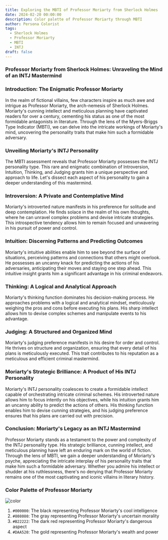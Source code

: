 ```yaml
---
title: Exploring the MBTI of Professor Moriarty from Sherlock Holmes
date: 2024-02-20 00:00:00
description: Color palette of Professor Moriarty through MBTI
author: Persona Colorist
tags:
  - Sherlock Holmes
  - Professor Moriarty
  - MBTI
  - INTJ
draft: false
---
```


### Professor Moriarty from Sherlock Holmes: Unraveling the Mind of an INTJ Mastermind

### Introduction: The Enigmatic Professor Moriarty

In the realm of fictional villains, few characters inspire as much awe and intrigue as Professor Moriarty, the arch-nemesis of Sherlock Holmes. Moriarty's cunning intellect and meticulous planning have captivated readers for over a century, cementing his status as one of the most formidable antagonists in literature. Through the lens of the Myers-Briggs Type Indicator (MBTI), we can delve into the intricate workings of Moriarty's mind, uncovering the personality traits that make him such a formidable adversary.

### Unveiling Moriarty's INTJ Personality

The MBTI assessment reveals that Professor Moriarty possesses the INTJ personality type. This rare and enigmatic combination of Introversion, Intuition, Thinking, and Judging grants him a unique perspective and approach to life. Let's dissect each aspect of his personality to gain a deeper understanding of this mastermind.

### Introversion: A Private and Contemplative Mind

Moriarty's introverted nature manifests in his preference for solitude and deep contemplation. He finds solace in the realm of his own thoughts, where he can unravel complex problems and devise intricate strategies. This introspective tendency allows him to remain focused and unwavering in his pursuit of power and control.

### Intuition: Discerning Patterns and Predicting Outcomes

Moriarty's intuitive abilities enable him to see beyond the surface of situations, perceiving patterns and connections that others might overlook. He possesses an uncanny knack for predicting the actions of his adversaries, anticipating their moves and staying one step ahead. This intuitive insight grants him a significant advantage in his criminal endeavors.

### Thinking: A Logical and Analytical Approach

Moriarty's thinking function dominates his decision-making process. He approaches problems with a logical and analytical mindset, meticulously weighing the pros and cons before executing his plans. His sharp intellect allows him to devise complex schemes and manipulate events to his advantage.

### Judging: A Structured and Organized Mind

Moriarty's judging preference manifests in his desire for order and control. He thrives on structure and organization, ensuring that every detail of his plans is meticulously executed. This trait contributes to his reputation as a meticulous and efficient criminal mastermind.

### Moriarty's Strategic Brilliance: A Product of His INTJ Personality

Moriarty's INTJ personality coalesces to create a formidable intellect capable of orchestrating intricate criminal schemes. His introverted nature allows him to focus intently on his objectives, while his intuition grants him an uncanny ability to predict the actions of others. His thinking function enables him to devise cunning strategies, and his judging preference ensures that his plans are carried out with precision.

### Conclusion: Moriarty's Legacy as an INTJ Mastermind

Professor Moriarty stands as a testament to the power and complexity of the INTJ personality type. His strategic brilliance, cunning intellect, and meticulous planning have left an enduring mark on the world of fiction. Through the lens of MBTI, we gain a deeper understanding of Moriarty's psyche, appreciating the intricate interplay of his personality traits that make him such a formidable adversary. Whether you admire his intellect or shudder at his ruthlessness, there's no denying that Professor Moriarty remains one of the most captivating and iconic villains in literary history.

### Color Palette of Professor Moriarty

![color](https://i.imgur.com/GOhqoPL.png)

 1. `#000000`: The black representing Professor Moriarty's cool intelligence 
 2. `#808080`: The gray representing Professor Moriarty's uncertain morality 
 3. `#B22222`: The dark red representing Professor Moriarty's dangerous aspect 
 4. `#DAA520`: The gold representing Professor Moriarty's wealth and power